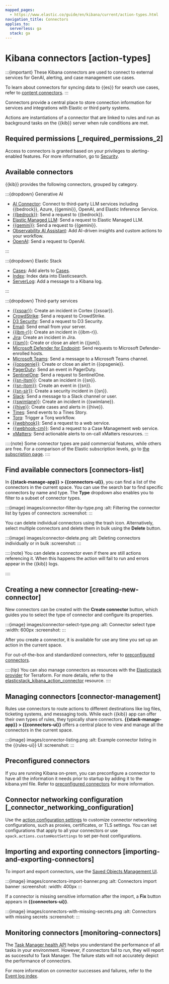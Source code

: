 ```yaml
---
mapped_pages:
  - https://www.elastic.co/guide/en/kibana/current/action-types.html
navigation_title: Connectors
applies_to:
  serverless: ga
  stack: ga
---
```

# Kibana connectors [action-types]

:::{important}
These Kibana connectors are used to connect to external services for GenAI, alerting, and case management use cases.

To learn about connectors for syncing data to {{es}} for search use cases, refer to [content connectors](elasticsearch://reference/search-connectors/index.md).
:::

Connectors provide a central place to store connection information for services and integrations with Elastic or third party systems.

Actions are instantiations of a connector that are linked to rules and run as background tasks on the {{kib}} server when rule conditions are met.

## Required permissions [_required_permissions_2]

Access to connectors is granted based on your privileges to alerting-enabled features. For more information, go to [Security](docs-content://explore-analyze/alerts-cases/alerts/alerting-setup.md#alerting-security).

## Available connectors

{{kib}} provides the following connectors, grouped by category.

:::{dropdown} Generative AI

* [AI Connector](/reference/connectors-kibana/ai-connector.md): Connect to third-party LLM services including {{bedrock}}, Azure, {{gemini}}, OpenAI, and Elastic Inference Service.
* [{{bedrock}}](/reference/connectors-kibana/bedrock-action-type.md): Send a request to {{bedrock}}.
* [Elastic Managed LLM](/reference/connectors-kibana/elastic-managed-llm.md): Send a request to Elastic Managed LLM.
* [{{gemini}}](/reference/connectors-kibana/gemini-action-type.md): Send a request to {{gemini}}.
* [Observability AI Assistant](/reference/connectors-kibana/obs-ai-assistant-action-type.md): Add AI-driven insights and custom actions to your workflow.
* [OpenAI](/reference/connectors-kibana/openai-action-type.md): Send a request to OpenAI.

:::

:::{dropdown} Elastic Stack

* [Cases](/reference/connectors-kibana/cases-action-type.md): Add alerts to [Cases](docs-content://explore-analyze/alerts-cases/cases.md).
* [Index](/reference/connectors-kibana/index-action-type.md): Index data into Elasticsearch.
* [ServerLog](/reference/connectors-kibana/server-log-action-type.md): Add a message to a Kibana log.

:::

:::{dropdown} Third-party services

* [{{xsoar}}](/reference/connectors-kibana/xsoar-action-type.md): Create an incident in Cortex {{xsoar}}.
* [CrowdStrike](/reference/connectors-kibana/crowdstrike-action-type.md): Send a request to CrowdStrike.
* [D3 Security](/reference/connectors-kibana/d3security-action-type.md): Send a request to D3 Security.
* [Email](/reference/connectors-kibana/email-action-type.md): Send email from your server.
* [{{ibm-r}}](/reference/connectors-kibana/resilient-action-type.md): Create an incident in {{ibm-r}}.
* [Jira](/reference/connectors-kibana/jira-action-type.md): Create an incident in Jira.
* [{{jsm}}](/reference/connectors-kibana/jsm-action-type.md): Create or close an alert in {{jsm}}.
* [Microsoft Defender for Endpoint](/reference/connectors-kibana/defender-action-type.md): Send requests to Microsoft Defender-enrolled hosts.
* [Microsoft Teams](/reference/connectors-kibana/teams-action-type.md): Send a message to a Microsoft Teams channel.
* [{{opsgenie}}](/reference/connectors-kibana/opsgenie-action-type.md): Create or close an alert in {{opsgenie}}.
* [PagerDuty](/reference/connectors-kibana/pagerduty-action-type.md): Send an event in PagerDuty.
* [SentinelOne](/reference/connectors-kibana/sentinelone-action-type.md): Send a request to SentinelOne.
* [{{sn-itsm}}](/reference/connectors-kibana/servicenow-action-type.md): Create an incident in {{sn}}.
* [{{sn-itom}}](/reference/connectors-kibana/servicenow-itom-action-type.md): Create an event in {{sn}}.
* [{{sn-sir}}](/reference/connectors-kibana/servicenow-sir-action-type.md): Create a security incident in {{sn}}.
* [Slack](/reference/connectors-kibana/slack-action-type.md): Send a message to a Slack channel or user.
* [{{swimlane}}](/reference/connectors-kibana/swimlane-action-type.md): Create an incident in {{swimlane}}.
* [{{hive}}](/reference/connectors-kibana/thehive-action-type.md): Create cases and alerts in {{hive}}.
* [Tines](/reference/connectors-kibana/tines-action-type.md): Send events to a Tines Story.
* [Torq](/reference/connectors-kibana/torq-action-type.md): Trigger a Torq workflow.
* [{{webhook}}](/reference/connectors-kibana/webhook-action-type.md): Send a request to a web service.
* [{{webhook-cm}}](/reference/connectors-kibana/cases-webhook-action-type.md): Send a request to a Case Management web service.
* [xMatters](/reference/connectors-kibana/xmatters-action-type.md): Send actionable alerts to on-call xMatters resources.
:::

::::{note}
Some connector types are paid commercial features, while others are free. For a comparison of the Elastic subscription levels, go to [the subscription page](https://www.elastic.co/subscriptions).
::::


## Find available connectors [connectors-list]

In **{{stack-manage-app}} > {{connectors-ui}}**, you can find a list of the connectors in the current space. You can use the search bar to find specific connectors by name and type. The **Type** dropdown also enables you to filter to a subset of connector types.

:::{image} images/connector-filter-by-type.png
:alt: Filtering the connector list by types of connectors
:screenshot:
:::

You can delete individual connectors using the trash icon. Alternatively, select multiple connectors and delete them in bulk using the **Delete** button.

:::{image} images/connector-delete.png
:alt: Deleting connectors individually or in bulk
:screenshot:
:::

::::{note}
You can delete a connector even if there are still actions referencing it. When this happens the action will fail to run and errors appear in the {{kib}} logs.

::::


## Creating a new connector [creating-new-connector]

New connectors can be created with the **Create connector** button, which guides you to select the type of connector and configure its properties.

:::{image} images/connector-select-type.png
:alt: Connector select type
:width: 600px
:screenshot:
:::

After you create a connector, it is available for use any time you set up an action in the current space.

For out-of-the-box and standardized connectors, refer to [preconfigured connectors](/reference/connectors-kibana/pre-configured-connectors.md).

::::{tip}
You can also manage connectors as resources with the [Elasticstack provider](https://registry.terraform.io/providers/elastic/elasticstack/latest) for Terraform. For more details, refer to the [elasticstack_kibana_action_connector](https://registry.terraform.io/providers/elastic/elasticstack/latest/docs/resources/kibana_action_connector) resource.
::::


## Managing connectors [connector-management]

Rules use connectors to route actions to different destinations like log files, ticketing systems, and messaging tools. While each {{kib}} app can offer their own types of rules, they typically share connectors. **{{stack-manage-app}} > {{connectors-ui}}** offers a central place to view and manage all the connectors in the current space.

:::{image} images/connector-listing.png
:alt: Example connector listing in the {{rules-ui}} UI
:screenshot:
:::


## Preconfigured connectors

If you are running Kibana on-prem, you can preconfigure a connector to have all the information it needs prior to startup by adding it to the kibana.yml file. Refer to [preconfigured connectors](/reference/connectors-kibana/pre-configured-connectors.md) for more information.


## Connector networking configuration [_connector_networking_configuration]

Use the [action configuration settings](/reference/configuration-reference/alerting-settings.md#action-settings) to customize connector networking configurations, such as proxies, certificates, or TLS settings. You can set configurations that apply to all your connectors or use `xpack.actions.customHostSettings` to set per-host configurations.


## Importing and exporting connectors [importing-and-exporting-connectors]

To import and export connectors, use the [Saved Objects Management UI](docs-content://explore-analyze/find-and-organize/saved-objects.md).

:::{image} images/connectors-import-banner.png
:alt: Connectors import banner
:screenshot:
:width: 400px
:::

If a connector is missing sensitive information after the import, a **Fix** button appears in **{{connectors-ui}}**.

:::{image} images/connectors-with-missing-secrets.png
:alt: Connectors with missing secrets
:screenshot:
:::


## Monitoring connectors [monitoring-connectors]

The [Task Manager health API](docs-content://deploy-manage/monitor/kibana-task-manager-health-monitoring.md) helps you understand the performance of all tasks in your environment. However, if connectors fail to run, they will report as successful to Task Manager. The failure stats will not accurately depict the performance of connectors.

For more information on connector successes and failures, refer to the [Event log index](docs-content://explore-analyze/alerts-cases/alerts/event-log-index.md).
